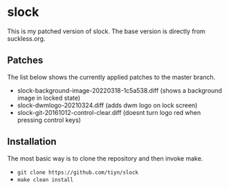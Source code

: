# slock

This is my patched version of slock. The base version is directly from suckless.org.

## Patches

The list below shows the currently applied patches to the master branch.

- slock-background-image-20220318-1c5a538.diff (shows a background image in locked state)
- slock-dwmlogo-20210324.diff (adds dwm logo on lock screen)
- slock-git-20161012-control-clear.diff (doesnt turn logo red when pressing control keys)

## Installation

The most basic way is to clone the repository and then invoke make.

- `git clone https://github.com/tiyn/slock`
- `make clean install`
